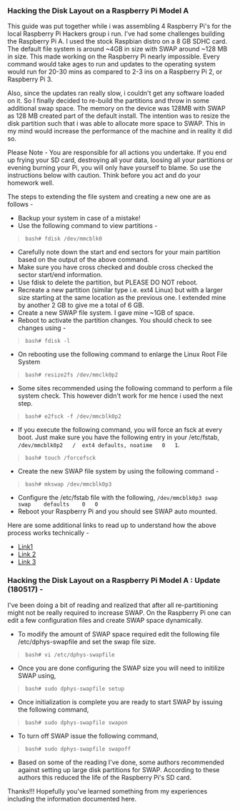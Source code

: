 

### Hacking the Disk Layout on a Raspberry Pi Model A 

This guide was put together while i was assembling 4 Raspberry Pi's for the local Raspberry Pi Hackers group i run. I've had some challenges building the Raspberry Pi A. I used the stock Raspbian distro on a 8 GB SDHC card. The default file system is around ~4GB in size with SWAP around ~128 MB in size. This made working on the Raspberry Pi nearly impossible. Every command would take ages to run and updates to the operating system would run for 20-30 mins as compared to 2-3 ins on a Raspberry Pi 2, or Raspberry Pi 3.  

Also, since the updates ran really slow, i couldn't get any software loaded on it. So I finally decided to re-build the partitions and throw in some additional swap space. The memory on the device was 128MB with SWAP as 128 MB created part of the default install. The intention was to resize the disk partition such that i was able to allocate more space to SWAP. This in my mind would increase the performance of the machine and in reality it did so. 

Please Note - You are responsible for all actions you undertake. If you end up frying your SD card, destroying all your data, loosing all your partitions or evening burning your Pi, you will only have yourself to blame. So use the instructions below with caution. Think before you act and do your homework well. 

The steps to extending the file system and creating a new one are as follows - 

* Backup your system in case of a mistake!
* Use the following command to view partitions - 

> `bash# fdisk /dev/mmcblk0` 

* Carefully note down the start and end sectors for your main partition based on the output of the above command.
* Make sure you have cross checked and double cross checked the sector start/end information.
* Use fdisk to delete the partition, but PLEASE DO NOT reboot.
* Recreate a new partition (similar type i.e. ext4 Linux) but with a larger size starting at the same location as the previous one. I extended mine by another 2 GB to give me a total of 6 GB.
* Create a new SWAP file system. I gave mine ~1GB of space. 
* Reboot to activate the partition changes. You should check to see changes using - 

> `bash# fdisk -l` 

* On rebooting use the following command to enlarge the Linux Root File System

> `bash# resize2fs /dev/mmclk0p2` 

* Some sites recommended using the following command to perform a file system check. This however didn't work for me hence i used the next step.

> `bash# e2fsck -f /dev/mmcblk0p2` 

* If you execute the following command, you will force an fsck at every boot. Just make sure you have the following entry in your /etc/fstab, `/dev/mmcblk0p2	/  ext4	defaults, noatime	0	1`.

> `bash# touch /forcefsck` 

* Create the new SWAP file system by using the following command - 

> `bash# mkswap /dev/mmcblk0p3`

* Configure the /etc/fstab file with the following, `/dev/mmcblk0p3	swap	swap	defaults	0	0`
* Reboot your Raspberry Pi and you should see SWAP auto mounted. 

Here are some additional links to read up to understand how the above process works technically - 

* [Link1](https://www.raspberrypi.org/forums/viewtopic.php?f=51&t=45265)
* [Link 2](https://www.raspberrypi.org/forums/viewtopic.php?f=29&t=86536)
* [Link 3](https://www.raspberrypi.org/forums/viewtopic.php?t=15870&p=884216)

### Hacking the Disk Layout on a Raspberry Pi Model A : Update (180517) -

I've been doing a bit of reading and realized that after all re-partitioning might not be really required to increase SWAP. On the Raspberry Pi one can edit a few configuration files and create SWAP space dynamically. 

* To modify the amount of SWAP space required edit the following file /etc/dphys-swapfile and set the swap file size.

> `bash# vi /etc/dphys-swapfile`

* Once you are done configuring the SWAP size you will need to initilize SWAP using, 

> `bash# sudo dphys-swapfile setup`

* Once initialization is complete you are ready to start SWAP by issuing the following command, 

> `bash# sudo dphys-swapfile swapon`

* To turn off SWAP issue the following command, 

> `bash# sudo dphys-swapfile swapoff`

* Based on some of the reading I've done, some authors recommended against setting up large disk partitions for SWAP. According to these authors this reduced the life of the Raspberry Pi's SD card. 


Thanks!!! Hopefully you've learned something from my experiences including the information documented here. 

